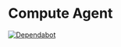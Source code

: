 # Compute Agent

[![Dependabot](https://api.dependabot.com/badges/status?host=github&repo=sylabs/compute-agent&identifier=238560817)](https://app.dependabot.com/accounts/sylabs/repos/238560817)
